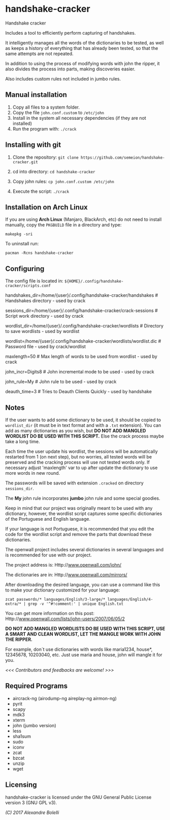 # handshake-cracker


Handshake cracker

Includes a tool to efficiently perform capturing of handshakes.

It intelligently manages all the words of the dictionaries to be tested, as well as keeps a history of everything that has already been tested, so that the same attempts are not repeated.

In addition to using the process of modifying words with john the ripper, it also divides the process into parts, making discoveries easier.

Also includes custom rules not included in jumbo rules.


Manual installation
-------------------

1) Copy all files to a system folder.
2) Copy the file `john.conf.custom` to `/etc/john`
3) Install in the system all necessary dependencies (if they are not installed)
4) Run the program with:
   `./crack`


Installing with git
-------------------

1) Clone the repository:
   `git clone https://github.com/semeion/handshake-cracker.git`
   
2) cd into directory:
   `cd handshake-cracker`
   
3) Copy john rules:
   `cp john.conf.custom /etc/john`
   
3) Execute the script:
   `./crack`


Installation on Arch Linux
--------------------------

If you are using __Arch Linux__ (Manjaro, BlackArch, etc) do not need to install manually, copy the `PKGBUILD` file in a directory and type:

   `makepkg -sri`

To uninstall run:

   `pacman -Rcns handshake-cracker`


Configuring
-----------
The config file is located in: `${HOME}/.config/handshake-cracker/scripts.conf`

handshakes_dir=/home/{user}/.config/handshake-cracker/handshakes         # Handshakes directory - used by crack

sessions_dir=/home/{user}/.config/handshake-cracker/crack-sessions       # Script work directory - used by crack

wordlist_dir=/home/{user}/.config/handshake-cracker/wordlists            # Directory to save wordlists - used by wordlist

wordlist=/home/{user}/.config/handshake-cracker/wordlists/wordlist.dic   # Password file - used by crack/wordlist

maxlength=50                                                             # Max length of words to be used from wordlist - used by crack

john_incr=Digits8                                                        # John incremental mode to be used - used by crack

john_rule=My                                                             # John rule to be used - used by crack

deauth_time=3                                                            # Tries to Deauth Clients Quickly - used by handshake



Notes
-----

If the user wants to add some dictionary to be used, it should be copied to `wordlist_dir` (it must be in text format and with a `.txt` extension). You can add as many dictionaries as you wish, but __DO NOT ADD MANGLED WORDLIST DO BE USED WITH THIS SCRIPT.__ Else the crack process maybe take a long time.

Each time the user update his wordlist, the sessions will be automatically restarted from 1 (on next step), but no worries, all tested words will be preserved and the cracking process will use not tested words only.
If necessary adjust 'maxlength' var to up after update the dictionary to use more words in new round.

The passwords will be saved with extension `.cracked` on directory `sessions_dir`.

The __My__ john rule incorporates __jumbo__ john rule and some special goodies.

Keep in mind that our project was originally meant to be used with any dictionary, however, the wordlist script captures some specific dictionaries of the Portuguese and English language.

If your language is not Portuguese, it is recommended that you edit the code for the wordlist script and remove the parts that download these dictionaries.

The openwall project includes several dictionaries in several languages and is recommended for use with our project.

The project address is:
Http://www.openwall.com/john/

The dictionaries are in:
Http://www.openwall.com/mirrors/

After downloading the desired language, you can use a command like this to make your dictionary customized for your language:

   `zcat passwords/* languages/English/3-large/* languages/English/4-extra/* | grep -v '^#!comment:' | unique English.txt`

You can get more information on this post:
Http://www.openwall.com/lists/john-users/2007/06/05/2

__DO NOT ADD MANGLED WORDLISTS DO BE USED WITH THIS SCRIPT, USE A SMART AND CLEAN WORDLIST, LET THE MANGLE WORK WITH JOHN THE RIPPER.__

For example, don´t use dictionaries with words like maria1234, house*, 12345678, 10203040, etc. Just use maria and house, john will mangle it for you.


_<<< Contributors and feedbacks are welcome! >>>_



Required Programs
-----------------

* aircrack-ng (airodump-ng aireplay-ng airmon-ng)
* pyrit
* scapy
* mdk3
* xterm
* john (jumbo version)
* less
* sha1sum
* sudo
* iconv
* zcat
* bzcat
* unzip
* wget


Licensing
---------

handshake-cracker is licensed under the GNU General Public License version 3 (GNU GPL v3).

_(C) 2017 Alexandre Bolelli_
